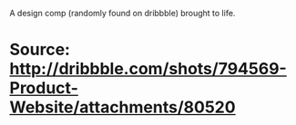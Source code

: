 A design comp (randomly found on dribbble) brought to life.

Source: http://dribbble.com/shots/794569-Product-Website/attachments/80520
===========
